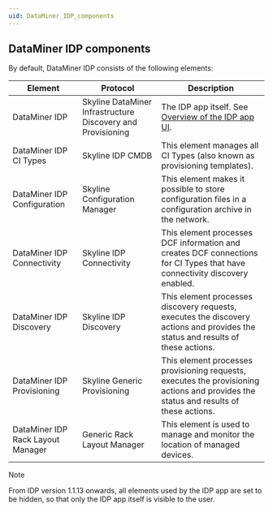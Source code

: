 ```yaml
---
uid: DataMiner_IDP_components
---
```


## DataMiner IDP components

By default, DataMiner IDP consists of the following elements:

| Element                           | Protocol                                                    | Description                                                                                                                           |
|-----------------------------------|-------------------------------------------------------------|---------------------------------------------------------------------------------------------------------------------------------------|
| DataMiner IDP                     | Skyline DataMiner Infrastructure Discovery and Provisioning | The IDP app itself. See [Overview of the IDP app UI](Overview_of_the_IDP_app_UI.md).                                                  |
| DataMiner IDP CI Types            | Skyline IDP CMDB                                            | This element manages all CI Types (also known as provisioning templates).                                                             |
| DataMiner IDP Configuration       | Skyline Configuration Manager                               | This element makes it possible to store configuration files in a configuration archive in the network.                                |
| DataMiner IDP Connectivity        | Skyline IDP Connectivity                                    | This element processes DCF information and creates DCF connections for CI Types that have connectivity discovery enabled.             |
| DataMiner IDP Discovery           | Skyline IDP Discovery                                       | This element processes discovery requests, executes the discovery actions and provides the status and results of these actions.       |
| DataMiner IDP Provisioning        | Skyline Generic Provisioning                                | This element processes provisioning requests, executes the provisioning actions and provides the status and results of these actions. |
| DataMiner IDP Rack Layout Manager | Generic Rack Layout Manager                                 | This element is used to manage and monitor the location of managed devices.                                                           |

> [!NOTE]
> From IDP version 1.1.13 onwards, all elements used by the IDP app are set to be hidden, so that only the IDP app itself is visible to the user.
